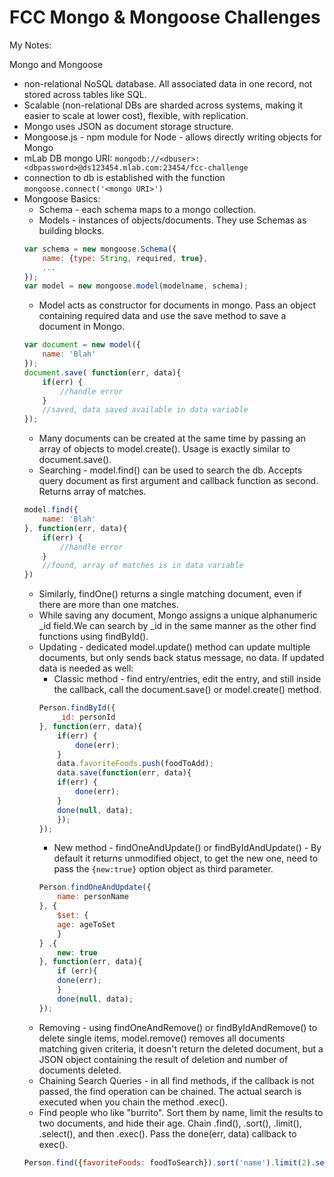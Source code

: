 FCC Mongo & Mongoose Challenges
===============================

My Notes:

Mongo and Mongoose

* non-relational NoSQL database. All associated data in one record, not stored across tables like SQL.
* Scalable (non-relational DBs are sharded across systems, making it easier to scale at lower cost), flexible, with replication.
* Mongo uses JSON as document storage structure.
* Mongoose.js - npm module for Node - allows directly writing objects for Mongo
* mLab DB mongo URI: `mongodb://<dbuser>:<dbpassword>@ds123454.mlab.com:23454/fcc-challenge`
* connection to db is established with the function `mongoose.connect('<mongo URI>')`
* Mongoose Basics:
  * Schema - each schema maps to a mongo collection.
  * Models - instances of objects/documents. They use Schemas as building blocks.
  ```javascript
  var schema = new mongoose.Schema({
      name: {type: String, required, true},
      ...
  });
  var model = new mongoose.model(modelname, schema);
  ```
  * Model acts as constructor for documents in mongo. Pass an object containing required data and use the save method to save a document in Mongo.
  ```javascript
  var document = new model({
      name: 'Blah'
  });
  document.save( function(err, data){
      if(err) {
          //handle error
      }
      //saved, data saved available in data variable
  });
  ```
  * Many documents can be created at the same time by passing an array of objects to model.create(). Usage is exactly similar to document.save().
  * Searching - model.find() can be used to search the db. Accepts query document as first argument and callback function as second. Returns array of matches.
  ```javascript
  model.find({
      name: 'Blah'
  }, function(err, data){
      if(err) {
          //handle error
      }
      //found, array of matches is in data variable
  })
  ```
    * Similarly, findOne() returns a single matching document, even if there are more than one matches.
    * While saving any document, Mongo assigns a unique alphanumeric _id field.We can search by _id in the same manner as the other find functions using findById().
  * Updating - dedicated model.update() method can update multiple documents, but only sends back status message, no data. If updated data is needed as well:
    * Classic method - find entry/entries, edit the entry, and still inside the callback, call the document.save() or model.create() method.
    ```javascript
    Person.findById({
        _id: personId
    }, function(err, data){
        if(err) {
            done(err);
        }
        data.favoriteFoods.push(foodToAdd);
        data.save(function(err, data){
        if(err) {
            done(err);
        }
        done(null, data);  
        });
    });
    ```
    * New method - findOneAndUpdate() or findByIdAndUpdate() - By default it returns unmodified object, to get the new one, need to pass the `{new:true}` option object as third parameter.
    ```javascript
    Person.findOneAndUpdate({
        name: personName
    }, {
        $set: {
        age: ageToSet
        }
    } ,{
        new: true
    }, function(err, data){
        if (err){
        done(err);
        }
        done(null, data);
    });
    ```
  * Removing - using findOneAndRemove() or findByIdAndRemove() to delete single items, model.remove() removes all documents matching given criteria, it doesn't return the deleted document, but a JSON object containing the result of deletion and number of documents deleted.
  * Chaining Search Queries - in all find methods, if the callback is not passed, the find operation can be chained. The actual search is executed when you chain the method .exec().
  * Find people who like "burrito". Sort them by name, limit the results to two documents, and hide their age. Chain .find(), .sort(), .limit(), .select(), and then .exec(). Pass the done(err, data) callback to exec().
  ```javascript
  Person.find({favoriteFoods: foodToSearch}).sort('name').limit(2).select('name favoriteFoods').exec(done);
  ```
